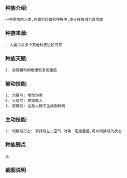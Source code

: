 ### 种族介绍:
```
一种更强的人类,在猎杀超自然种族中,逐步释放潜力晋而成
```

### 种族来源:
```
- 人类击杀多个其他种族进阶而来
```

### 种族天赋:
```
1. 会随着时间缓慢恢复能量值
```

### 被动技能:
```
1. 力量弓: 增加伤害
2. 火焰弓: 燃烧敌人
3. 禁锢弓: 在敌人脚下生成蜘蛛网
```

### 主动技能:
```
1. 切换弓形态: 手持弓左击空气 消耗一定能量值,可以切换弓的状态
```

### 种族弱点
```
无
```

### 截图说明

